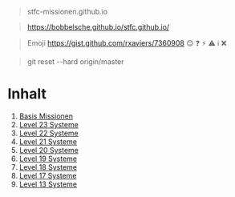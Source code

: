 > stfc-missionen.github.io

> https://bobbelsche.github.io/stfc.github.io/

> Emoji https://gist.github.com/rxaviers/7360908
:blush: :question: :zap: :warning: :information_source: :x:

> git reset --hard origin/master

# Inhalt

1. [Basis Missionen](mbasis.md#basis-missionen)
2. [Level 23 Systeme](m23.md#level-23-systeme)
3. [Level 22 Systeme](m22.md#level-22-systeme)
4. [Level 21 Systeme](m21.md#level-21-systeme)
5. [Level 20 Systeme](m20.md#level-20-systeme)
6. [Level 19 Systeme](m19.md#level-19-systeme)
7. [Level 18 Systeme](m18.md#level-18-systeme)
8. [Level 17 Systeme](m17.md#level-17-systeme)
9. [Level 13 Systeme](m13.md#level-13-systeme)

